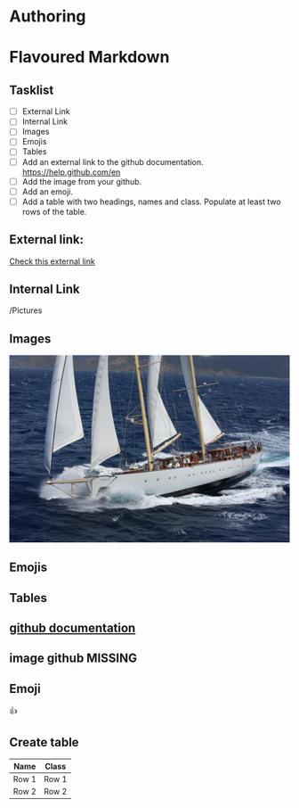 # Authoring
#  Flavoured Markdown
## Tasklist
- [ ] External Link
- [ ] Internal Link
- [ ] Images
- [ ] Emojis
- [ ] Tables
- [ ] Add an external link to the github documentation. https://help.github.com/en
- [ ] Add the image from your github.
- [ ] Add an emoji.
- [ ] Add a table with two headings, names and class. Populate at least two rows of the table.
## External link:
[Check this external link](https://www.youtube.com)
## Internal Link
/Pictures
## Images
![Sailing boat](./Pictures/M-Chronos-oneway.jpg)
## Emojis
## Tables
## [github documentation](https://help.github.com/en)
## image github MISSING
## Emoji
:+1:
## Create table 
Name|Class
----|-----
Row 1 | Row 1
Row 2 | Row 2
